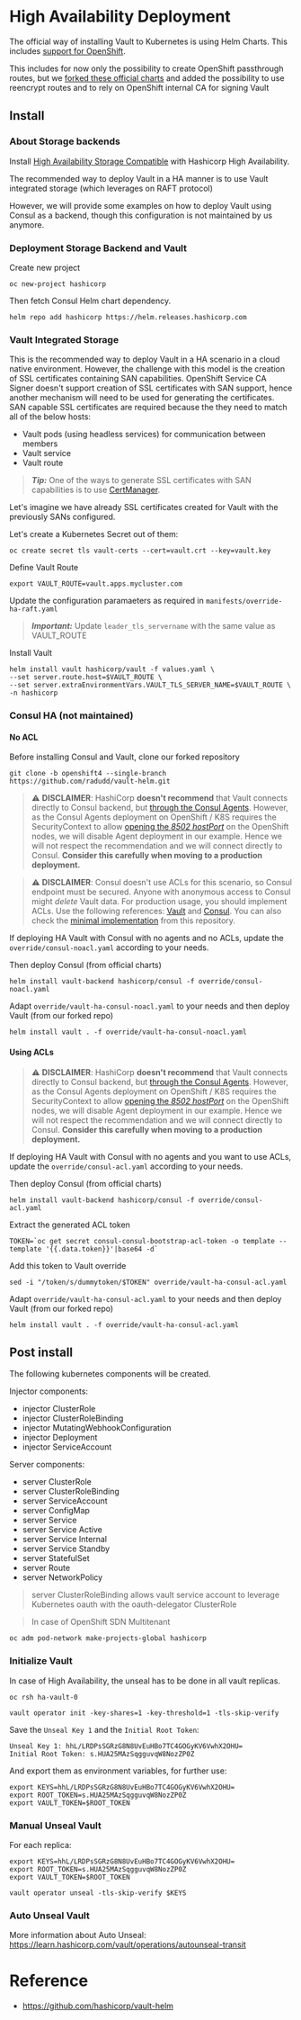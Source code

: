 # High Availability Deployment

The official way of installing Vault to Kubernetes is using Helm Charts. This includes [support for OpenShift](https://www.vaultproject.io/docs/platform/k8s/helm/openshift).

This includes for now only the possibility to create OpenShift passthrough routes, but we [forked these official charts](http://github.com/radudd/vault-helm) and added the possibility to use reencrypt routes and to rely on OpenShift internal CA for signing Vault

## Install

### About Storage backends

Install [High Availability Storage Compatible](https://www.vaultproject.io/docs/configuration/storage) with Hashicorp High Availability.

The recommended way to deploy Vault in a HA manner is to use Vault integrated storage (which leverages on RAFT protocol)

However, we will provide some examples on how to deploy Vault using Consul as a backend, though this configuration is not maintained by us anymore.
### Deployment Storage Backend and Vault

Create new project

```
oc new-project hashicorp
```

Then fetch Consul Helm chart dependency.

```
helm repo add hashicorp https://helm.releases.hashicorp.com
```

### Vault Integrated Storage 

This is the recommended way to deploy Vault in a HA scenario in a cloud native environment. However, the challenge with this model is the creation of SSL certificates containing SAN capabilities.
OpenShift Service CA Signer doesn't support creation of SSL certificates with SAN support, hence another mechanism will need to be used for generating the certificates. 
SAN capable SSL certificates are required because the they need to match all of the below hosts: 
* Vault pods (using headless services) for communication between members 
* Vault service 
* Vault route

> **_Tip:_**  One of the ways to generate SSL certificates with SAN capabilities is to use [CertManager](https://cert-manager.io/v0.15-docs/installation/openshift/). 
 
Let's imagine we have already SSL certificates created for Vault with the previously SANs configured.

Let's create a Kubernetes Secret out of them:

```
oc create secret tls vault-certs --cert=vault.crt --key=vault.key
```

Define Vault Route

```
export VAULT_ROUTE=vault.apps.mycluster.com
```

Update the configuration paramaeters as required in `manifests/override-ha-raft.yaml`
> **_Important:_**  Update `leader_tls_servername` with the same value as VAULT_ROUTE

Install Vault

```
helm install vault hashicorp/vault -f values.yaml \
--set server.route.host=$VAULT_ROUTE \
--set server.extraEnvironmentVars.VAULT_TLS_SERVER_NAME=$VAULT_ROUTE \
-n hashicorp
```


### Consul HA (not maintained)

#### No ACL

Before installing Consul and Vault, clone our forked repository
```
git clone -b openshift4 --single-branch https://github.com/radudd/vault-helm.git
```

> :warning: **DISCLAIMER**: HashiCorp **doesn't recommend** that Vault connects directly to Consul backend, but [through the Consul Agents](https://learn.hashicorp.com/vault/operations/ops-vault-ha-consul#consul-client-agent-configuration). However, as the Consul Agents deployment on OpenShift / K8S requires the SecurityContext to allow [opening the _8502_ _hostPort_](https://kubernetes.io/docs/concepts/policy/pod-security-policy/#host-namespaces) on the OpenShift nodes, we will disable Agent deployment in our example. Hence we will not respect the recommendation and we will connect directly to Consul. **Consider this carefully when moving to a production deployment.**

> :warning: **DISCLAIMER**: Consul doesn't use ACLs for this scenario, so Consul endpoint must be secured. Anyone with anonymous access to Consul might *delete* Vault data. For production usage, you should implement ACLs. Use the following references: [Vault](https://www.vaultproject.io/docs/configuration/storage/consul#acls) and [Consul](https://www.consul.io/docs/k8s/helm#v-global-acls-bootstraptoken). You can also check the [minimal implementation](#Consul-HA-ACL) from this repository.


If deploying HA Vault with Consul with no agents and no ACLs, update the `override/consul-noacl.yaml` according to your needs.

Then deploy Consul (from official charts)

```
helm install vault-backend hashicorp/consul -f override/consul-noacl.yaml
```

Adapt `override/vault-ha-consul-noacl.yaml` to your needs and then deploy Vault (from our forked repo)

```
helm install vault . -f override/vault-ha-consul-noacl.yaml
```

#### Using ACLs

> :warning: **DISCLAIMER**: HashiCorp **doesn't recommend** that Vault connects directly to Consul backend, but [through the Consul Agents](https://learn.hashicorp.com/vault/operations/ops-vault-ha-consul#consul-client-agent-configuration). However, as the Consul Agents deployment on OpenShift / K8S requires the SecurityContext to allow [opening the _8502_ _hostPort_](https://kubernetes.io/docs/concepts/policy/pod-security-policy/#host-namespaces) on the OpenShift nodes, we will disable Agent deployment in our example. Hence we will not respect the recommendation and we will connect directly to Consul. **Consider this carefully when moving to a production deployment.**

If deploying HA Vault with Consul with no agents and you want to use ACLs, update the `override/consul-acl.yaml` according to your needs.

Then deploy Consul (from official charts)

```
helm install vault-backend hashicorp/consul -f override/consul-acl.yaml
```

Extract the generated ACL token

```
TOKEN=`oc get secret consul-consul-bootstrap-acl-token -o template --template '{{.data.token}}'|base64 -d`
```

Add this token to Vault override

```
sed -i "/token/s/dummytoken/$TOKEN" override/vault-ha-consul-acl.yaml
```

Adapt `override/vault-ha-consul-acl.yaml` to your needs and then deploy Vault (from our forked repo)

```
helm install vault . -f override/vault-ha-consul-acl.yaml
```

## Post install

The following kubernetes components will be created.

Injector components:
* injector ClusterRole 
* injector ClusterRoleBinding
* injector MutatingWebhookConfiguration
* injector Deployment
* injector ServiceAccount

Server components:
* server ClusterRole 
* server ClusterRoleBinding
* server ServiceAccount
* server ConfigMap
* server Service
* server Service Active
* server Service Internal
* server Service Standby
* server StatefulSet
* server Route
* server NetworkPolicy

>
> server ClusterRoleBinding allows vault service account to leverage Kubernetes oauth with the oauth-delegator ClusterRole
>

>
> In case of OpenShift SDN Multitenant
>

```
oc adm pod-network make-projects-global hashicorp
```


### Initialize Vault

In case of High Availability, the unseal has to be done in all vault replicas. 

```
oc rsh ha-vault-0

vault operator init -key-shares=1 -key-threshold=1 -tls-skip-verify
```

Save the `Unseal Key 1` and the `Initial Root Token`:

```
Unseal Key 1: hhL/LRDPsSGRzG8N8UvEuHBo7TC4GOGyKV6VwhX2OHU=
Initial Root Token: s.HUA25MAzSqgguvqW8NozZP0Z

```

And export them as environment variables, for further use:

```
export KEYS=hhL/LRDPsSGRzG8N8UvEuHBo7TC4GOGyKV6VwhX2OHU=
export ROOT_TOKEN=s.HUA25MAzSqgguvqW8NozZP0Z
export VAULT_TOKEN=$ROOT_TOKEN
```

### Manual Unseal Vault

For each replica:

```
export KEYS=hhL/LRDPsSGRzG8N8UvEuHBo7TC4GOGyKV6VwhX2OHU=
export ROOT_TOKEN=s.HUA25MAzSqgguvqW8NozZP0Z
export VAULT_TOKEN=$ROOT_TOKEN

vault operator unseal -tls-skip-verify $KEYS
```

### Auto Unseal Vault

More information about Auto Unseal: https://learn.hashicorp.com/vault/operations/autounseal-transit


# Reference
* https://github.com/hashicorp/vault-helm
